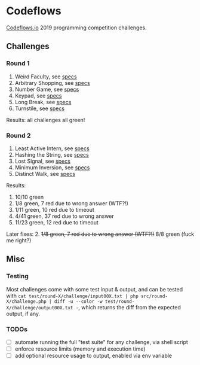 # Codeflows
[Codeflows.io](https://www.codeflows.io/) 2019 programming competition challenges.

## Challenges

### Round 1
1. Weird Faculty, see [specs](./doc/round-2/weirdfaculty.png)
2. Arbitrary Shopping, see [specs](./doc/round-2/arbitraryshopping.png)
3. Number Game, see [specs](./doc/round-2/numbergame.png)
4. Keypad, see [specs](./doc/round-2/keypad.png)
5. Long Break, see [specs](./doc/round-2/longbreak.png)
6. Turnstile, see [specs](./doc/round-2/turnstile.png)

Results: all challenges all green!

### Round 2
1. Least Active Intern, see [specs](./doc/round-2/leastactiveintern.png)
2. Hashing the String, see [specs](./doc/round-2/hashingthestring.png)
3. Lost Signal, see [specs](./doc/round-2/lostsignal.png)
4. Minimum Inversion, see [specs](./doc/round-2/minimuminversion.png)
5. Distinct Walk, see [specs](./doc/round-2/distinctwalk.png)

Results:
1. 10/10 green
2. 1/8 green, 7 red due to wrong answer (WTF?!)
3. 1/11 green, 10 red due to timeout
4. 4/41 green, 37 red due to wrong answer
5. 11/23 green, 12 red due to timeout

Later fixes:
2. ~~1/8 green, 7 red due to wrong answer (WTF?!)~~ 8/8 green (fuck me right?)

## Misc

### Testing
Most challenges come with some test input & output, and can be tested with
`cat test/round-X/challenge/input00X.txt | php src/round-X/challenge.php | diff -u --color -w test/round-X/challenge/output00X.txt -`,
which returns the diff from the expected output, if any.

### TODOs
- [ ] automate running the full "test suite" for any challenge, via shell script
- [ ] enforce resource limits (memory and execution time)
- [ ] add optional resource usage to output, enabled via env variable
